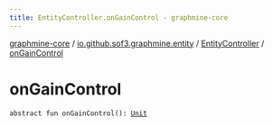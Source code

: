 ```yaml
---
title: EntityController.onGainControl - graphmine-core
---
```


[graphmine-core](../../index.html) / [io.github.sof3.graphmine.entity](../index.html) / [EntityController](index.html) / [onGainControl](./on-gain-control.html)

# onGainControl

`abstract fun onGainControl(): `[`Unit`](https://kotlinlang.org/api/latest/jvm/stdlib/kotlin/-unit/index.html)